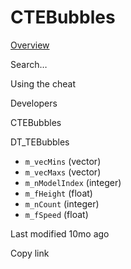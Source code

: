 # CTEBubbles



[Overview](broken-reference)

Search…



Using the cheat



Developers



CTEBubbles

DT\_TEBubbles

* `m_vecMins` (vector)
* `m_vecMaxs` (vector)
* `m_nModelIndex` (integer)
* `m_fHeight` (float)
* `m_nCount` (integer)
* `m_fSpeed` (float)



Last modified 10mo ago

Copy link

